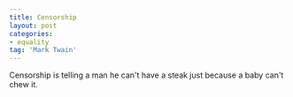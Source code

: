 ```yaml
---
title: Censorship
layout: post
categories:
- equality
tag: 'Mark Twain'
---
```


Censorship is telling a man he can't have a steak just because a baby can't chew it.